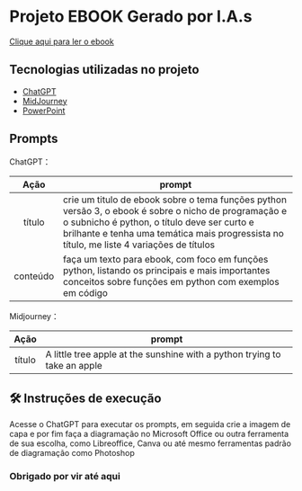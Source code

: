 

# Projeto EBOOK Gerado por I.A.s


 

<a href="https://github.com/rickzferry/projeto-ebook-DIO/blob/main/output/ebook%20-%20templatePPTX.pdf" title="ler PDF"> Clique aqui para ler o ebook</a>

## Tecnologias utilizadas no projeto

- [ChatGPT](https://chat.openai.com/) 
- [MidJourney](https://www.midjourney.com/app/)
- [PowerPoint](https://www.microsoft.com/en/microsoft-365/powerpoint)

## Prompts


ChatGPT：

|   Ação   | prompt                                                                                                                                                                                                                                                                         |
| :------: | ------------------------------------------------------------------------------------------------------------------------------------------------------------------------------------------------------------------------------------------------------------------------------ |
|  título  | crie um titulo de ebook sobre o tema funções python versão 3, o ebook é sobre o nicho de programação e o subnicho é python, o título deve ser curto e brilhante e tenha uma temática mais progressista no título, me liste 4 variações de títulos                                                  |
| conteúdo |faça um texto para ebook, com foco em funções python, listando os principais e mais importantes conceitos sobre funções em python com exemplos em código|


Midjourney：

|  Ação  | prompt                                                                                 |
| :----: | -------------------------------------------------------------------------------------- |
| título | A little tree apple at the sunshine with a python trying to take an apple |



## 🛠️ Instruções de execução

Acesse o ChatGPT para executar os prompts, em seguida crie a imagem de capa e por fim faça a diagramação no Microsoft Office ou outra ferramenta de sua escolha, como Libreoffice, Canva ou até mesmo ferramentas padrão de diagramação como Photoshop

### Obrigado por vir até aqui
